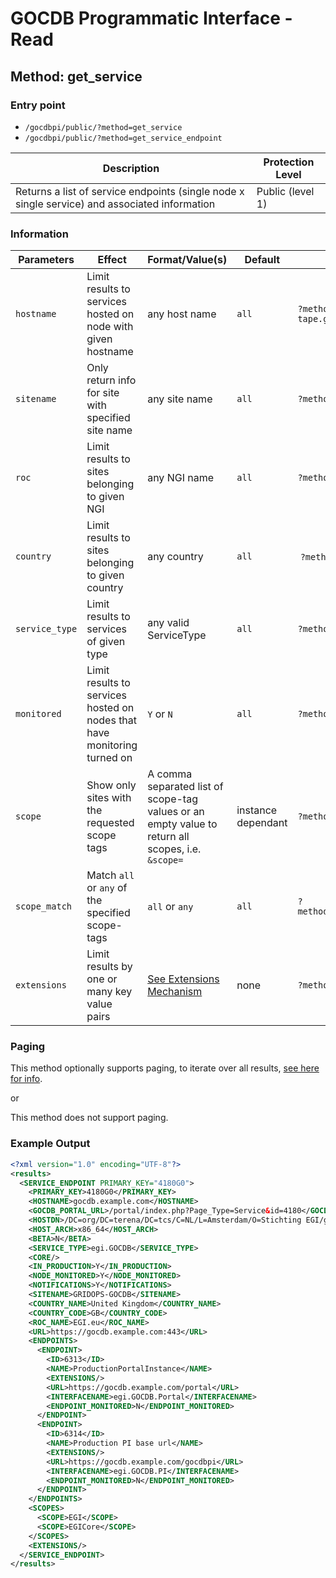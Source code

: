# GOCDB Programmatic Interface - Read

## Method: get_service

### Entry point

- `/gocdbpi/public/?method=get_service`
- `/gocdbpi/public/?method=get_service_endpoint`

| Description | Protection Level |
| - | - |
| Returns a list of service endpoints (single node x single service) and associated information  | Public (level 1) |

### Information

| Parameters | Effect | Format/Value(s) | Default | Example |
| - | - | - | - | - |
| `hostname` | Limit results to services hosted on node with given hostname | any host name | `all` | `?method=get_service_endpoint&hostname=dcache-tape.gridpp.rl.ac.uk` |
| `sitename` | Only return info for site with specified site name | any site name | `all` |`?method=get_site&sitename=RAL-LCG2` |
| `roc` | Limit results to sites belonging to given NGI | any NGI name | `all` | `?method=get_site&roc=NGI_DE` |
| `country` | Limit results to sites belonging to given country | any country | `all` | `?method=get_site&country=Poland` |
| `service_type` | Limit results to services of given type | any valid ServiceType | `all` | `?method=get_service_endpoint&service_type=CE` |
| `monitored` | Limit results to services hosted on nodes that have monitoring turned on | `Y` or `N` | `all` | `?method=get_service_endpoint&monitored=Y`  |
| `scope` | Show only sites with the requested scope tags | A comma separated list of scope-tag values or an empty value to return all scopes, i.e. `&scope=` | instance dependant | `?method=get_site&scope=Local` |
| `scope_match` | Match `all` or `any` of the specified scope-tags | `all` or `any` | `all` | `?method=get_site&scope=Local,EGI&scope_match=any` |
| `extensions` | Limit results by one or many key value pairs | [See Extensions Mechanism](https://docs.egi.eu/internal/configuration-database/extension-properties/) | none | `?method=get_site&extensions=(KeyName=KeyValue)` |

### Paging

This method optionally supports paging, to iterate over all results,
[see here for info](https://wiki.egi.eu/wiki/GOCDB/notifications#Optional_Cursor_Paging_on_Read_API).

or

This method does not support paging.

### Example Output

```xml
<?xml version="1.0" encoding="UTF-8"?>
<results>
  <SERVICE_ENDPOINT PRIMARY_KEY="4180G0">
    <PRIMARY_KEY>4180G0</PRIMARY_KEY>
    <HOSTNAME>gocdb.example.com</HOSTNAME>
    <GOCDB_PORTAL_URL>/portal/index.php?Page_Type=Service&id=4180</GOCDB_PORTAL_URL>
    <HOSTDN>/DC=org/DC=terena/DC=tcs/C=NL/L=Amsterdam/O=Stichting EGI/gocdb.example.com</HOSTDN>
    <HOST_ARCH>x86_64</HOST_ARCH>
    <BETA>N</BETA>
    <SERVICE_TYPE>egi.GOCDB</SERVICE_TYPE>
    <CORE/>
    <IN_PRODUCTION>Y</IN_PRODUCTION>
    <NODE_MONITORED>Y</NODE_MONITORED>
    <NOTIFICATIONS>Y</NOTIFICATIONS>
    <SITENAME>GRIDOPS-GOCDB</SITENAME>
    <COUNTRY_NAME>United Kingdom</COUNTRY_NAME>
    <COUNTRY_CODE>GB</COUNTRY_CODE>
    <ROC_NAME>EGI.eu</ROC_NAME>
    <URL>https://gocdb.example.com:443</URL>
    <ENDPOINTS>
      <ENDPOINT>
        <ID>6313</ID>
        <NAME>ProductionPortalInstance</NAME>
        <EXTENSIONS/>
        <URL>https://gocdb.example.com/portal</URL>
        <INTERFACENAME>egi.GOCDB.Portal</INTERFACENAME>
        <ENDPOINT_MONITORED>N</ENDPOINT_MONITORED>
      </ENDPOINT>
      <ENDPOINT>
        <ID>6314</ID>
        <NAME>Production PI base url</NAME>
        <EXTENSIONS/>
        <URL>https://gocdb.example.com/gocdbpi</URL>
        <INTERFACENAME>egi.GOCDB.PI</INTERFACENAME>
        <ENDPOINT_MONITORED>N</ENDPOINT_MONITORED>
      </ENDPOINT>
    </ENDPOINTS>
    <SCOPES>
      <SCOPE>EGI</SCOPE>
      <SCOPE>EGICore</SCOPE>
    </SCOPES>
    <EXTENSIONS/>
  </SERVICE_ENDPOINT>
</results>
```
